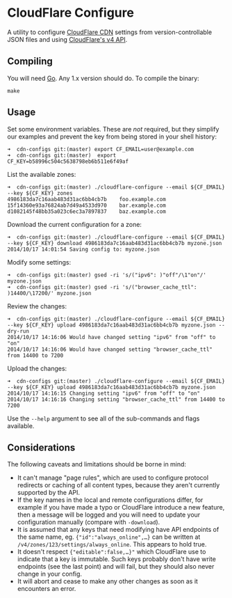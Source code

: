 # CloudFlare Configure

A utility to configure [CloudFlare CDN] settings from version-controllable
JSON files and using [CloudFlare's v4 API].

[CloudFlare CDN]: https://www.cloudflare.com/features-cdn
[CloudFlare's v4 API]: http://developers.cloudflare.com/next/

## Compiling

You will need [Go]. Any 1.x version should do. To compile the binary:

    make

[Go]: http://golang.org/

## Usage

Set some environment variables. These are *not* required, but they simplify
our examples and prevent the key from being stored in your shell history:

    ➜  cdn-configs git:(master) export CF_EMAIL=user@example.com
    ➜  cdn-configs git:(master)  export CF_KEY=b58996c504c5638798eb6b511e6f49af

List the available zones:

    ➜  cdn-configs git:(master) ./cloudflare-configure --email ${CF_EMAIL} --key ${CF_KEY} zones
    4986183da7c16aab483d31ac6bb4cb7b    foo.example.com
    15f14360e93a76824ab7d49a4533d970    bar.example.com
    d1082145f48bb35a023c6ec3a7897837    baz.example.com

Download the current configuration for a zone:

    ➜  cdn-configs git:(master) ./cloudflare-configure --email ${CF_EMAIL} --key ${CF_KEY} download 4986183da7c16aab483d31ac6bb4cb7b myzone.json
    2014/10/17 14:01:54 Saving config to: myzone.json

Modify some settings:

    ➜  cdn-configs git:(master) gsed -ri 's/("ipv6": )"off"/\1"on"/' myzone.json
    ➜  cdn-configs git:(master) gsed -ri 's/("browser_cache_ttl": )14400/\17200/' myzone.json

Review the changes:

    ➜  cdn-configs git:(master) ./cloudflare-configure --email ${CF_EMAIL} --key ${CF_KEY} upload 4986183da7c16aab483d31ac6bb4cb7b myzone.json --dry-run
    2014/10/17 14:16:06 Would have changed setting "ipv6" from "off" to "on"
    2014/10/17 14:16:06 Would have changed setting "browser_cache_ttl" from 14400 to 7200

Upload the changes:

    ➜  cdn-configs git:(master) ./cloudflare-configure --email ${CF_EMAIL} --key ${CF_KEY} upload 4986183da7c16aab483d31ac6bb4cb7b myzone.json
    2014/10/17 14:16:15 Changing setting "ipv6" from "off" to "on"
    2014/10/17 14:16:16 Changing setting "browser_cache_ttl" from 14400 to 7200

Use the `--help` argument to see all of the sub-commands and flags available.

## Considerations

The following caveats and limitations should be borne in mind:

- It can't manage "page rules", which are used to configure protocol
  redirects or caching of all content types, because they aren't currently
  supported by the API.
- If the key names in the local and remote configurations differ, for
  example if you have made a typo or CloudFlare introduce a new feature,
  then a message will be logged and you will need to update your
  configuration manually (compare with `-download`).
- It is assumed that any keys that need modifying have API endpoints of the
  same name, eg. `{"id":"always_online",…}` can be written at
  `/v4/zones/123/settings/always_online`. This appears to hold true.
- It doesn't respect `{"editable":false,…}"` which CloudFlare use to
  indicate that a key is immutable. Such keys probably don't have write
  endpoints (see the last point) and will fail, but they should also never
  change in your config.
- It will abort and cease to make any other changes as soon as it encounters
  an error.
